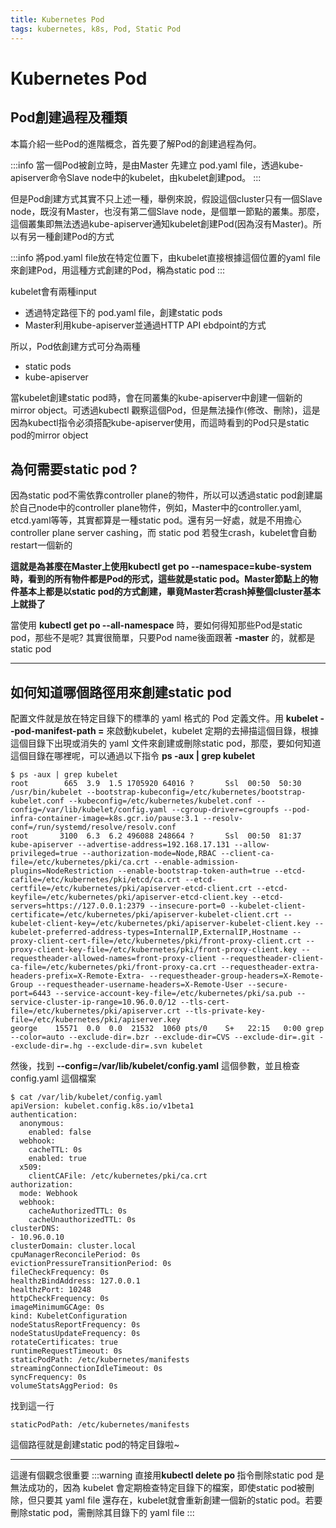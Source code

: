 ```yaml
---
title: Kubernetes Pod
tags: kubernetes, k8s, Pod, Static Pod
---
```


# Kubernetes Pod

## Pod創建過程及種類
本篇介紹一些Pod的進階概念，首先要了解Pod的創建過程為何。

:::info
當一個Pod被創立時，是由Master 先建立 pod.yaml file，透過kube-apiserver命令Slave node中的kubelet，由kubelet創建pod。
:::

但是Pod創建方式其實不只上述一種，舉例來說，假設這個cluster只有一個Slave node，既沒有Master，也沒有第二個Slave node，是個單一節點的叢集。那麼，這個叢集即無法透過kube-apiserver通知kubelet創建Pod(因為沒有Master)。所以有另一種創建Pod的方式

:::info
將pod.yaml file放在特定位置下，由kubelet直接根據這個位置的yaml file來創建Pod，用這種方式創建的Pod，稱為static pod
:::

kubelet會有兩種input
*    透過特定路徑下的 pod.yaml file，創建static pods
*    Master利用kube-apiserver並通過HTTP API ebdpoint的方式

所以，Pod依創建方式可分為兩種
*    static pods
*    kube-apiserver

當kubelet創建static pod時，會在同叢集的kube-apiserver中創建一個新的mirror object。可透過kubectl 觀察這個Pod，但是無法操作(修改、刪除)，這是因為kubectl指令必須搭配kube-apiserver使用，而這時看到的Pod只是static pod的mirror object

## 為何需要static pod ? 
因為static pod不需依靠controller plane的物件，所以可以透過static pod創建屬於自己node中的controller plane物件，例如，Master中的controller.yaml, etcd.yaml等等，其實都算是一種static pod。還有另一好處，就是不用擔心controller plane server cashing，而 static pod 若發生crash，kubelet會自動restart一個新的

**這就是為甚麼在Master上使用kubectl get po --namespace=kube-system時，看到的所有物件都是Pod的形式，這些就是static pod。Master節點上的物件基本上都是以static pod的方式創建，畢竟Master若crash掉整個cluster基本上就掛了**

當使用 **kubectl get po --all-namespace** 時，要如何得知那些Pod是static pod，那些不是呢? 其實很簡單，只要Pod name後面跟著 **-master** 的，就都是static pod

---

## 如何知道哪個路徑用來創建static pod

配置文件就是放在特定目錄下的標準的 yaml 格式的 Pod 定義文件。用 **kubelet --pod-manifest-path =** 來啟動kubelet，kubelet 定期的去掃描這個目錄，根據這個目錄下出現或消失的 yaml 文件來創建或刪除static pod，那麼，要如何知道這個目錄在哪裡呢，可以通過以下指令 **ps -aux | grep kubelet**
```=
$ ps -aux | grep kubelet
root        665  3.9  1.5 1705920 64016 ?       Ssl  00:50  50:30 /usr/bin/kubelet --bootstrap-kubeconfig=/etc/kubernetes/bootstrap-kubelet.conf --kubeconfig=/etc/kubernetes/kubelet.conf --config=/var/lib/kubelet/config.yaml --cgroup-driver=cgroupfs --pod-infra-container-image=k8s.gcr.io/pause:3.1 --resolv-conf=/run/systemd/resolve/resolv.conf
root       3100  6.3  6.2 496088 248664 ?       Ssl  00:50  81:37 kube-apiserver --advertise-address=192.168.17.131 --allow-privileged=true --authorization-mode=Node,RBAC --client-ca-file=/etc/kubernetes/pki/ca.crt --enable-admission-plugins=NodeRestriction --enable-bootstrap-token-auth=true --etcd-cafile=/etc/kubernetes/pki/etcd/ca.crt --etcd-certfile=/etc/kubernetes/pki/apiserver-etcd-client.crt --etcd-keyfile=/etc/kubernetes/pki/apiserver-etcd-client.key --etcd-servers=https://127.0.0.1:2379 --insecure-port=0 --kubelet-client-certificate=/etc/kubernetes/pki/apiserver-kubelet-client.crt --kubelet-client-key=/etc/kubernetes/pki/apiserver-kubelet-client.key --kubelet-preferred-address-types=InternalIP,ExternalIP,Hostname --proxy-client-cert-file=/etc/kubernetes/pki/front-proxy-client.crt --proxy-client-key-file=/etc/kubernetes/pki/front-proxy-client.key --requestheader-allowed-names=front-proxy-client --requestheader-client-ca-file=/etc/kubernetes/pki/front-proxy-ca.crt --requestheader-extra-headers-prefix=X-Remote-Extra- --requestheader-group-headers=X-Remote-Group --requestheader-username-headers=X-Remote-User --secure-port=6443 --service-account-key-file=/etc/kubernetes/pki/sa.pub --service-cluster-ip-range=10.96.0.0/12 --tls-cert-file=/etc/kubernetes/pki/apiserver.crt --tls-private-key-file=/etc/kubernetes/pki/apiserver.key
george    15571  0.0  0.0  21532  1060 pts/0    S+   22:15   0:00 grep --color=auto --exclude-dir=.bzr --exclude-dir=CVS --exclude-dir=.git --exclude-dir=.hg --exclude-dir=.svn kubelet

```
然後，找到 **--config=/var/lib/kubelet/config.yaml** 這個參數，並且檢查 config.yaml 這個檔案

```=
$ cat /var/lib/kubelet/config.yaml 
apiVersion: kubelet.config.k8s.io/v1beta1
authentication:
  anonymous:
    enabled: false
  webhook:
    cacheTTL: 0s
    enabled: true
  x509:
    clientCAFile: /etc/kubernetes/pki/ca.crt
authorization:
  mode: Webhook
  webhook:
    cacheAuthorizedTTL: 0s
    cacheUnauthorizedTTL: 0s
clusterDNS:
- 10.96.0.10
clusterDomain: cluster.local
cpuManagerReconcilePeriod: 0s
evictionPressureTransitionPeriod: 0s
fileCheckFrequency: 0s
healthzBindAddress: 127.0.0.1
healthzPort: 10248
httpCheckFrequency: 0s
imageMinimumGCAge: 0s
kind: KubeletConfiguration
nodeStatusReportFrequency: 0s
nodeStatusUpdateFrequency: 0s
rotateCertificates: true
runtimeRequestTimeout: 0s
staticPodPath: /etc/kubernetes/manifests
streamingConnectionIdleTimeout: 0s
syncFrequency: 0s
volumeStatsAggPeriod: 0s

```

找到這一行
```=
staticPodPath: /etc/kubernetes/manifests
```
這個路徑就是創建static pod的特定目錄啦~

---

這邊有個觀念很重要
:::warning
直接用**kubectl delete po <static-pod-name>** 指令刪除static pod 是無法成功的，因為 kubelet 會定期檢查特定目錄下的檔案，即使static pod被刪除，但只要其 yaml file 還存在，kubelet就會重新創建一個新的static pod。若要刪除static pod，需刪除其目錄下的 yaml file
:::

```舉個例子，現在我們要刪除my-app這個pod
